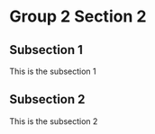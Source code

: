 # Group 2 Section 2

## Subsection 1

This is the subsection 1

## Subsection 2

This is the subsection 2
